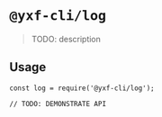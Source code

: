 # `@yxf-cli/log`

> TODO: description

## Usage

```
const log = require('@yxf-cli/log');

// TODO: DEMONSTRATE API
```
